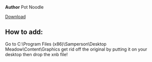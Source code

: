**Author** Pot Noodle

 [Download](https://cdn.discordapp.com/attachments/703273063881375864/703357237023997992/NatureSheet.xnb)
 
## How to add:

Go to C:\Program Files (x86)\Samperson\Desktop Meadow\Content\Graphics get rid off the original by putting it on your desktop then drop the xnb file!
